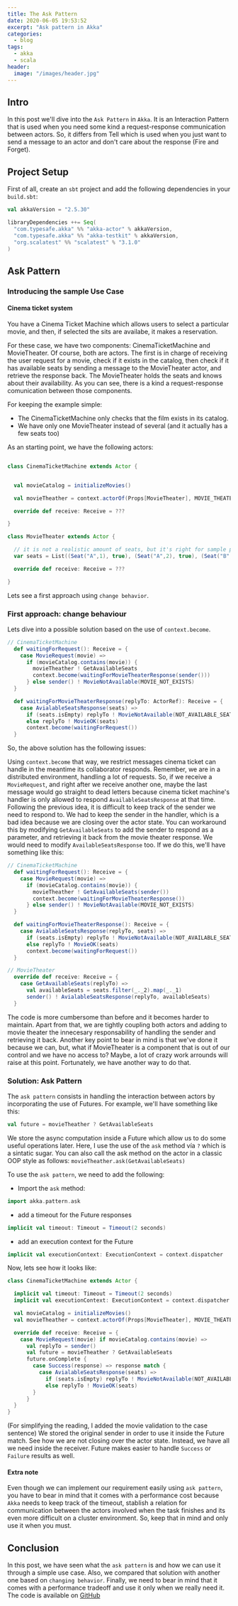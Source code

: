 ```yaml
---
title: The Ask Pattern
date: 2020-06-05 19:53:52
excerpt: "Ask pattern in Akka"
categories:
  - blog
tags:
  - akka
  - scala
header:
  image: "/images/header.jpg"
---
```


## Intro

In this post we'll dive into the `Ask Pattern` in `Akka`. It is an Interaction Pattern that is used when you need some kind a request-response communication between actors. So, it differs from Tell which is used when you just want to send a message to an actor and don't care about the response (Fire and Forget).

## Project Setup

First of all, create an `sbt` project and add the following dependencies in your `build.sbt`:

```scala
val akkaVersion = "2.5.30"

libraryDependencies ++= Seq(
  "com.typesafe.akka" %% "akka-actor" % akkaVersion,
  "com.typesafe.akka" %% "akka-testkit" % akkaVersion,
  "org.scalatest" %% "scalatest" % "3.1.0"
)
```
## Ask Pattern

### Introducing the sample Use Case

#### Cinema ticket system

You have a Cinema Ticket Machine which allows users to select a particular movie, and then, if selected the sits are availabe, it makes a reservation.

For these case, we have two components: CinemaTicketMachine and MovieTheater. Of course, both are actors. The first is in charge of receiving the user request for a movie, check if it exists in the catalog, then check if it has available seats by sending a message to the MovieTheater actor, and retrieve the response back.
The MovieTheater holds the seats and knows about their availability.
As you can see, there is a kind a request-response comunication between those components.

For keeping the example simple:
* The CinemaTicketMachine only checks that the film exists in its catalog.
* We have only one MovieTheater instead of several (and it actually has a few seats too)

As an starting point, we have the following actors:

```scala

class CinemaTicketMachine extends Actor {


  val movieCatalog = initializeMovies()

  val movieTheather = context.actorOf(Props[MovieTheater], MOVIE_THEATER_ACTOR_NAME)

  override def receive: Receive = ???

}

class MovieTheater extends Actor {

  // it is not a realistic amount of seats, but it's right for sample purposes
  var seats = List((Seat("A",1), true), (Seat("A",2), true), (Seat("B",1), true), (Seat("B",2), true))

  override def receive: Receive = ???

}
```

Lets see a first approach using `change behavior`.

### First approach: change behaviour

Lets dive into a possible solution based on the use of `context.become`.

```scala
// CinemaTicketMachine  
  def waitingForRequest(): Receive = {
    case MovieRequest(movie) =>
      if (movieCatalog.contains(movie)) {
        movieTheather ! GetAvailableSeats
        context.become(waitingForMovieTheaterResponse(sender()))
      } else sender() ! MovieNotAvailable(MOVIE_NOT_EXISTS)
  }

  def waitingForMovieTheaterResponse(replyTo: ActorRef): Receive = {
    case AvialableSeatsResponse(seats) =>
      if (seats.isEmpty) replyTo ! MovieNotAvailable(NOT_AVAILABLE_SEATS)
      else replyTo ! MovieOK(seats)
      context.become(waitingForRequest())
  }
```

So, the above solution has the following issues:

Using `context.become` that way, we restrict messages cinema ticket can handle in the meantime its collaborator responds. Remember, we are in a distributed environment, handling a lot of requests. So, if we receive a `MovieRequest`, and right after we receive another one, maybe the last message would go straight to dead letters because cinema ticket machine's handler is only allowed to respond `AvailableSeatsResponse` at that time.
Following the previous idea, it is difficult to keep track of the sender we need to respond to. We had to keep the sender in the handler, which is a bad idea because we are closing over the actor state.
You can workaround this by modifying `GetAvailableSeats` to add the sender to respond as a parameter, and retrieving it back from the movie theater response. We would need to modify `AvailableSeatsResponse` too. If we do this, we'll have something like this:

```scala
// CinemaTicketMachine
  def waitingForRequest(): Receive = {
    case MovieRequest(movie) =>
      if (movieCatalog.contains(movie)) {
        movieTheather ! GetAvailableSeats(sender())
        context.become(waitingForMovieTheaterResponse())
      } else sender() ! MovieNotAvailable(MOVIE_NOT_EXISTS)
  }

  def waitingForMovieTheaterResponse(): Receive = {
    case AvialableSeatsResponse(replyTo, seats) =>
      if (seats.isEmpty) replyTo ! MovieNotAvailable(NOT_AVAILABLE_SEATS)
      else replyTo ! MovieOK(seats)
      context.become(waitingForRequest())
  }

// MovieTheater
  override def receive: Receive = {
    case GetAvailableSeats(replyTo) =>
      val availableSeats = seats.filter(_._2).map(_._1)
      sender() ! AvialableSeatsResponse(replyTo, availableSeats)
  }
```

The code is more cumbersome than before and it becomes harder to maintain. Apart from that, we are tightly coupling both actors and adding to movie theater the innecesary responsability of handling the sender and retrieving it back. Another key point to bear in mind is that we've done it because we can, but, what if MovieTheater is a component that is out of our control and we have no access to? Maybe, a lot of crazy work arrounds will raise at this point.
Fortunately, we have another way to do that.

### Solution: Ask Pattern

The `ask pattern` consists in handling the interaction between actors by incorporating the use of Futures. For example, we'll have something like this:

``` scala
val future = movieTheather ? GetAvailableSeats 
```

We store the async computation inside a Future which allow us to do some useful operations later. Here, I use the use of the `ask` method vía `?` which is a sintatic sugar. You can also call the ask method on the actor in a classic OOP style as follows: `movieTheather.ask(GetAvailableSeats)`

To use the `ask pattern`, we need to add the following:

* Import the `ask` method:

``` scala
import akka.pattern.ask
```

* add a timeout for the Future responses

``` scala
implicit val timeout: Timeout = Timeout(2 seconds)
```

* add an execution context for the Future

``` scala
implicit val executionContext: ExecutionContext = context.dispatcher
```

Now, lets see how it looks like:

``` scala
class CinemaTicketMachine extends Actor {

  implicit val timeout: Timeout = Timeout(2 seconds)
  implicit val executionContext: ExecutionContext = context.dispatcher

  val movieCatalog = initializeMovies()
  val movieTheather = context.actorOf(Props[MovieTheater], MOVIE_THEATER_ACTOR_NAME)

  override def receive: Receive = {
    case MovieRequest(movie) if movieCatalog.contains(movie) =>
      val replyTo = sender()
      val future = movieTheather ? GetAvailableSeats
      future.onComplete {
        case Success(response) => response match {
          case AvialableSeatsResponse(seats) =>
            if (seats.isEmpty) replyTo ! MovieNotAvailable(NOT_AVAILABLE_SEATS)
            else replyTo ! MovieOK(seats)
        }
      }
  }
}
```
(For simplifying the reading, I added the movie validation to the case sentence)
We stored the original sender in order to use it inside the Future match. See how we are not closing over the actor state. Instead, we have all we need inside the receiver. Future makes easier to handle `Success` or `Failure` results as well.

#### Extra note

Even though we can implement our requirement easily using `ask pattern`, you have to bear in mind that it comes with a performance cost because `Akka` needs to keep track of the timeout, stablish a relation for communication between the actors involved when the task finishes and its even more difficult on a cluster environment. So, keep that in mind and only use it when you must.

## Conclusion

In this post, we have seen what the `ask pattern` is and how we can use it through a simple use case. Also, we compared that solution with another one based on `changing behavior`. Finally, we need to bear in mind that it comes with a performance tradeoff and use it only when we really need it. The code is available on [GitHub](https://github.com/serdeliverance/ask-pattern-bc)